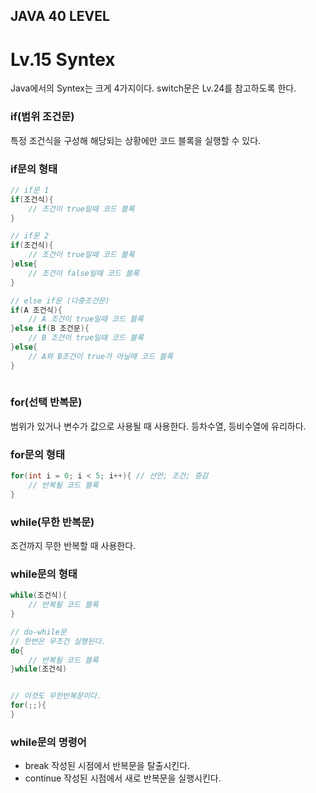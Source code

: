 ## JAVA 40 LEVEL
# Lv.15 Syntex

Java에서의 Syntex는 크게 4가지이다.
switch문은 Lv.24를 참고하도록 한다.

### if(범위 조건문)
특정 조건식을 구성해 해당되는 상황에만 코드 블록을 실행할 수 있다.

### if문의 형태
```java
// if문 1
if(조건식){
	// 조건이 true일때 코드 블록
}

// if문 2
if(조건식){
	// 조건이 true일때 코드 블록
}else{
	// 조건이 false일때 코드 블록
}

// else if문 (다중조건문)
if(A 조건식){
	// A 조건이 true일때 코드 블록
}else if(B 조건문){
	// B 조건이 true일때 코드 블록
}else{
	// A와 B조건이 true가 아닐때 코드 블록
}
 
```

### for(선택 반복문)
범위가 있거나 변수가 값으로 사용될 때 사용한다. 등차수열, 등비수열에 유리하다.

### for문의 형태
```java
for(int i = 0; i < 5; i++){ // 선언; 조건; 증감
	// 반복될 코드 블록
}
```

### while(무한 반복문)
조건까지 무한 반복할 때 사용한다.

### while문의 형태
```java
while(조건식){
	// 반복될 코드 블록
}

// do-while문
// 한번은 무조건 실행된다.
do{
	// 반복될 코드 블록
}while(조건식)


// 이것도 무한반복문이다.
for(;;){
}
```

### while문의 명령어
- break
  작성된 시점에서 반복문을 탈출시킨다.
- continue
  작성된 시점에서 새로 반복문을 실행시킨다.
